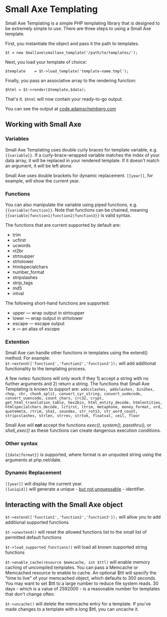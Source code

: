 # Small Axe Templating

Small Axe Templating is a simple PHP templating library that is designed to be extremely simple to use. There are three steps to using a Small Axe template. 

First, you instantiate the object and pass it the path to templates. 

``` $t = new Smallaxe\smallaxe_template('/path/to/templates/'); ```

Next, you load your template of choice: 

``` $template	 = $t->load_template('template-name.tmpl'); ```

Finally, you pass an associative array to the rendering function: 

``` $html = $t->render($template,$data); ```

That's it. ```$html``` will now contain your ready-to-go output. 

You can see the output at [code.adamscheinberg.com](https://code.adamscheinberg.com/smallaxe-templating/)

## Working with Small Axe

### Variables 

Small Axe Templating uses double curly braces for template variable, e.g. ```{{variable}}```. If a curly-brace-wrapped variable matches the index of your data array, it will be replaced in your rendered template. If it doesn't match an argument, it will be left alone.  

Small Axe uses double brackets for dynamic replacement. ```[[year]]```, for example, will show the current year.  

### Functions 
You can also manipulate the variable using piped functions, e.g. ```{{variable|function}}```. Note that functions can be chained, meaning ```{{variable|function1|function2|function3}}``` is valid syntax.  

The functions that are current supported by default are: 
* trim 
* ucfirst 
* ucwords   
* nl2br 
* strtoupper
* strtolower
* htmlspecialchars
* number_format
* stripslashes
* strip_tags
* md5
* intval

The following short-hand functions are supported: 
* upper &mdash; wrap output in strtoupper
* lower &mdash; wrap output in strtolower
* escape &mdash; escape output
* e &mdash; an alias of _escape_

### Extention
Small Axe can handle other functions in templates using the extend() method. For example:  
``` $t->extend(['function1','function2','function3']); ``` 
will add additional functionality to the templating process. 

A few notes: functions will only work if they 1) accept a string with no further arguments and 2) return a string. The functions that Small Axe Templating is known to support are: ```addcslashes, addslashes, bin2hex, chop, chr, chunk_split, convert_cyr_string, convert_uudecode, convert_uuencode, count_chars, crc32, crypt, get_html_translation_table, hex2bin, html_entity_decode, htmlentities, htmlspecialchars_decode, lcfirst, ltrim, metaphone, money_format, ord, quotemeta, rtrim, sha1, soundex, str_rot13, str_word_count, stripcslashes, strlen, strrev, strtok, floatval, ceil, floor```

Small Axe will **not** accept the functions _exec(), system(), passthru(),_ or _shell_exec()_ as these functions can create dangerous execution conditions. 

### Other syntax
```{{date|format}}``` is supported, where format is an unquoted string using the arguments at php.net/date. 

### Dynamic Replacement
```[[year]]``` will display the current year.  
```[[uniqid]]``` will generate a unique - [but not unguessable](https://www.php.net/uniqid) - identifier.  

## Interacting with the Small Axe object
``` $t->extend(['function1','function2','function3']); ``` will allow you to add additional supported functions 

```$t->unextend()``` will reset the allowed functions list to the small list of permitted default functions 

```$t->load_supported_functions()``` will load all known supported string functions

```$t->enable_cache(resource $memcache, int $ttl)``` will enable memory caching of uncompiled templates. You can pass a Memcache or Memcached resource to enable to cache. An optional $ttl will specify the "time to live" of your memcached object, which defaults to 300 seconds. You may want to set $ttl to a large number to reduce file system reads. 30 days - which is a value of 2592000 - is a reasonable number for templates that don't change often.   

```$t->uncache()``` will delete the memcache entry for a template. If you've made changes to a template with a long $ttl, you can uncache it.   
